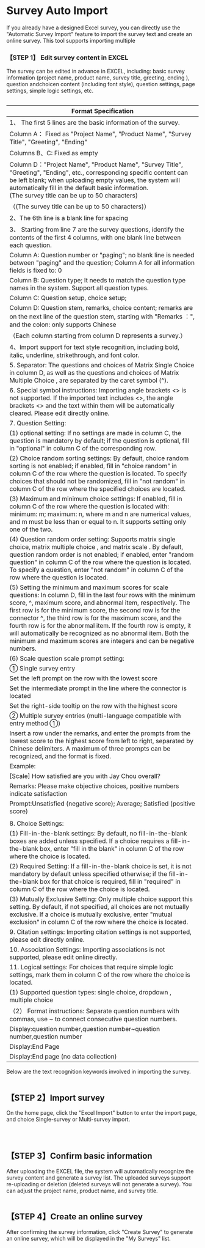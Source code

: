 # Survey Auto Import

If you already have a designed Excel survey, you can directly use the "Automatic Survey Import" feature to import the survey text and create an online survey. This tool supports importing multiple

### 【STEP 1】 Edit survey content in EXCEL

The survey can be edited in advance in EXCEL, including: basic survey information (project name, product name, survey title, greeting, ending ), question andchoicen content (including font style), question settings, page settings, simple logic settings, etc.

<figure><img src="../../../.gitbook/assets/image (843).png" alt=""><figcaption></figcaption></figure>

<table><thead><tr><th width="1841">Format Specification</th></tr></thead><tbody><tr><td>1、 The first 5 lines are the basic information of the survey.</td></tr><tr><td>      Column A： Fixed as "Project Name", "Product Name", "Survey Title", "Greeting", "Ending"</td></tr><tr><td>      Columns B、C: Fixed as empty</td></tr><tr><td>      Column D："Project Name", "Product Name", "Survey Title", "Greeting", "Ending", etc., corresponding specific content can be left blank; when uploading empty values, the system will automatically fill in the default basic information.<br>(The survey title can be up to 50 characters)</td></tr><tr><td>     （(The survey title can be up to 50 characters)）</td></tr><tr><td>2、The 6th line is a blank line for spacing</td></tr><tr><td>3、 Starting from line 7 are the survey questions, identify the contents of the first 4 columns, with one blank line between each question.</td></tr><tr><td>       Column A: Question number or "paging"; no blank line is needed between "paging" and the question; Column A for all information fields is fixed to: 0</td></tr><tr><td>       Column B: Question type; It needs to match the question type names in the system. Support all question types.</td></tr><tr><td>       Column C: Question setup, choice setup;</td></tr><tr><td>      Column D: Question stem, remarks, choice content; remarks are on the next line of the question stem, starting with "Remarks ：", and the colon: only supports Chinese</td></tr><tr><td>     （Each column starting from column D represents a survey.） </td></tr><tr><td>4、Import support for text style recognition, including bold, italic, underline, strikethrough, and font color.</td></tr><tr><td>5. Separator: The questions and choices of Matrix Single Choice in column D, as well as the questions and choices of Matrix Multiple Choice , are separated by the caret symbol (^).</td></tr><tr><td>6. Special symbol instructions: Importing angle brackets &#x3C;> is not supported. If the imported text includes &#x3C;>, the angle brackets &#x3C;> and the text within them will be automatically cleared. Please edit directly online.</td></tr><tr><td>7. Question Setting:</td></tr><tr><td>(1) optional setting: If no settings are made in column C, the question is mandatory by default; if the question is optional, fill in "optional" in column C of the corresponding row.</td></tr><tr><td>(2) Choice random sorting settings: By default, choice random sorting is not enabled; if enabled, fill in "choice random" in column C of the row where the question is located. To specify choices that should not be randomized, fill in "not random" in column C of the row where the specified choices are located.</td></tr><tr><td>(3) Maximum and minimum choice settings: If enabled, fill in column C of the row where the question is located with: minimum: m; maximum: n, where m and n are numerical values, and m must be less than or equal to n. It supports setting only one of the two.</td></tr><tr><td>(4) Question random order setting: Supports matrix single choice, matrix multiple choice , and matrix scale . By default, question random order is not enabled; if enabled, enter "random question" in column C of the row where the question is located. To specify a question, enter "not random" in column C of the row where the question is located.</td></tr><tr><td>(5) Setting the minimum and maximum scores for scale questions: In column D, fill in the last four rows with the minimum score, ^, maximum score, and abnormal item, respectively. The first row is for the minimum score, the second row is for the connector ^, the third row is for the maximum score, and the fourth row is for the abnormal item. If the fourth row is empty, it will automatically be recognized as no abnormal item. Both the minimum and maximum scores are integers and can be negative numbers.</td></tr><tr><td>(6) Scale question scale prompt setting:</td></tr><tr><td>① Single survey entry</td></tr><tr><td>Set the left prompt on the row with the lowest score</td></tr><tr><td>Set the intermediate prompt in the line where the connector is located</td></tr><tr><td>Set the right-side tooltip on the row with the highest score</td></tr><tr><td>② Multiple survey entries (multi-language compatible with entry method ①)</td></tr><tr><td>Insert a row under the remarks, and enter the prompts from the lowest score to the highest score from left to right, separated by Chinese delimiters. A maximum of three prompts can be recognized, and the format is fixed.</td></tr><tr><td>Example:</td></tr><tr><td>              [Scale] How satisfied are you with Jay Chou overall?</td></tr><tr><td>            Remarks: Please make objective choices, positive numbers indicate satisfaction</td></tr><tr><td>             Prompt:Unsatisfied (negative score); Average; Satisfied (positive score)</td></tr><tr><td></td></tr><tr><td>8. Choice Settings:</td></tr><tr><td>(1) Fill-in-the-blank settings: By default, no fill-in-the-blank boxes are added unless specified. If a choice requires a fill-in-the-blank box, enter "fill in the blank" in column C of the row where the choice is located.</td></tr><tr><td>(2) Required Setting: If a fill-in-the-blank choice is set, it is not mandatory by default unless specified otherwise; if the fill-in-the-blank box for that choice is required, fill in "required" in column C of the row where the choice is located.</td></tr><tr><td>(3) Mutually Exclusive Setting: Only multiple choice  support this setting. By default, if not specified, all choices are not mutually exclusive. If a choice is mutually exclusive, enter "mutual exclusion" in column C of the row where the choice is located.</td></tr><tr><td>9. Citation settings: Importing citation settings is not supported, please edit directly online.</td></tr><tr><td>10. Association Settings: Importing associations is not supported, please edit online directly.</td></tr><tr><td>11. Logical settings: For choices that require simple logic settings, mark them in column C of the row where the choice is located.</td></tr><tr><td>         (1) Supported question types: single choice, dropdown , multiple choice</td></tr><tr><td>      （2） Format instructions: Separate question numbers with commas, use ~ to connect consecutive question numbers.</td></tr><tr><td>              Display:question number,question number~question number,question number</td></tr><tr><td>              Display:End Page</td></tr><tr><td>              Display:End page (no data collection)</td></tr></tbody></table>

Below are the text recognition keywords involved in importing the survey.

<figure><img src="../../../.gitbook/assets/image (12).png" alt=""><figcaption></figcaption></figure>

## 【STEP 2】Import survey

On the  home page, click the "Excel Import" button to enter the import page, and choice Single-survey or Multi-survey import.

<figure><img src="../../../.gitbook/assets/image (844).png" alt=""><figcaption></figcaption></figure>

<figure><img src="../../../.gitbook/assets/image (1062).png" alt=""><figcaption></figcaption></figure>

<figure><img src="../../../.gitbook/assets/image (1064).png" alt=""><figcaption></figcaption></figure>

## 【STEP 3】Confirm basic information

After uploading the EXCEL file, the system will automatically recognize the survey content and generate a survey list. The uploaded surveys support re-uploading or deletion (deleted surveys will not generate a survey). You can adjust the project name, product name, and survey title.

<figure><img src="../../../.gitbook/assets/image (846).png" alt=""><figcaption></figcaption></figure>

## 【STEP 4】Create an online survey

After confirming the survey information, click "Create Survey" to generate an online survey, which will be displayed in the "My Surveys" list.

<figure><img src="../../../.gitbook/assets/image (847).png" alt=""><figcaption></figcaption></figure>

<figure><img src="../../../.gitbook/assets/image (848).png" alt=""><figcaption></figcaption></figure>
